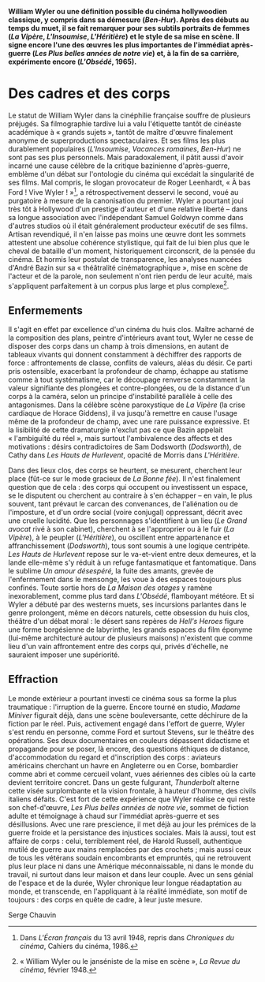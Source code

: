 **William Wyler ou une définition possible du cinéma hollywoodien classique, y compris dans sa démesure (*Ben-Hur*). Après des débuts au temps du muet, il se fait remarquer pour ses subtils portraits de femmes (*La Vipère*, *L'Insoumise*, *L'Héritière*) et le style de sa mise en scène. Il signe encore l'une des œuvres les plus importantes de l'immédiat après-guerre (*Les Plus belles années de notre vie*) et, à la fin de sa carrière, expérimente encore (*L'Obsédé*, 1965).**

# Des cadres et des corps

Le statut de William Wyler dans la cinéphilie française souffre de plusieurs préjugés. Sa filmographie tardive lui a valu l'étiquette tantôt de cinéaste académique à «&nbsp;grands sujets&nbsp;», tantôt de maître d'œuvre finalement anonyme de superproductions spectaculaires. Et ses films les plus durablement populaires (*L'Insoumise*, *Vacances romaines*, *Ben-Hur*) ne sont pas ses plus personnels. Mais paradoxalement, il pâtit aussi d'avoir incarné une cause célèbre de la critique bazinienne d'après-guerre, emblème d'un débat sur l'ontologie du cinéma qui excédait la singularité de ses films. Mal compris, le slogan provocateur de Roger Leenhardt, «&nbsp;À bas Ford&nbsp;! Vive Wyler&nbsp;!&nbsp;»[^1], a rétrospectivement desservi le second, voué au purgatoire à mesure de la canonisation du premier. Wyler a pourtant joui très tôt à Hollywood d'un prestige d'auteur et d'une relative liberté&nbsp;–&nbsp;dans sa longue association avec l'indépendant Samuel Goldwyn comme dans d'autres studios où il était généralement producteur exécutif de ses films. Artisan revendiqué, il n'en laisse pas moins une œuvre dont les sommets attestent une absolue cohérence stylistique, qui fait de lui bien plus que le cheval de bataille d'un moment, historiquement circonscrit, de la pensée du cinéma. Et hormis leur postulat de transparence, les analyses nuancées d'André Bazin sur sa «&nbsp;théâtralité cinématographique&nbsp;», mise en scène de l'acteur et de la parole, non seulement n'ont rien perdu de leur acuité, mais s'appliquent parfaitement à un corpus plus large et plus complexe[^2].

## Enfermements

Il s'agit en effet par excellence d'un cinéma du huis clos. Maître acharné de la composition des plans, peintre d'intérieurs avant tout, Wyler ne cesse de disposer des corps dans un champ à trois dimensions, en autant de tableaux vivants qui donnent constamment à déchiffrer des rapports de force&nbsp;: affrontements de classe, conflits de valeurs, aléas du désir. Ce parti pris ostensible, exacerbant la profondeur de champ, échappe au statisme comme à tout systématisme, car le découpage renverse constamment la valeur signifiante des plongées et contre-plongées, ou de la distance d'un corps à la caméra, selon un principe d'instabilité parallèle à celle des antagonismes. Dans la célèbre scène paroxystique de *La Vipère* (la crise cardiaque de Horace Giddens), il va jusqu'à remettre en cause l'usage même de la profondeur de champ, avec une rare puissance expressive. Et la lisibilité de cette dramaturgie n'exclut pas ce que Bazin appelait «&nbsp;l'ambiguïté du réel&nbsp;», mais surtout l'ambivalence des affects et des motivations&nbsp;: désirs contradictoires de Sam Dodsworth (*Dodsworth*), de Cathy dans *Les Hauts de Hurlevent*, opacité de Morris dans *L'Héritière*.

Dans des lieux clos, des corps se heurtent, se mesurent, cherchent leur place (fût-ce sur le mode gracieux de *La Bonne fée*). Il n'est finalement question que de cela&nbsp;: des corps qui occupent ou investissent un espace, se le disputent ou cherchent au contraire à s'en échapper&nbsp;–&nbsp;en vain, le plus souvent, tant prévaut le carcan des convenances, de l'aliénation ou de l'imposture, et d'un ordre social (voire conjugal) oppressant, décrit avec une cruelle lucidité. Que les personnages s'identifient à un lieu (*Le Grand avocat* rivé à son cabinet), cherchent à se l'approprier ou à le fuir (*La Vipère*), à le peupler (*L'Héritière*), ou oscillent entre appartenance et affranchissement (*Dodsworth*), tous sont soumis à une logique centripète. *Les Hauts de Hurlevent* repose sur le va-et-vient entre deux demeures, et la lande elle-même s'y réduit à un refuge fantasmatique et fantomatique. Dans le sublime *Un amour désespéré,* la fuite des amants, grevée de l'enfermement dans le mensonge, les voue à des espaces toujours plus confinés. Toute sortie hors de *La Maison des otages* y ramène inexorablement, comme plus tard dans *L'Obsédé*, flamboyant météore. Et si Wyler a débuté par des westerns muets, ses incursions parlantes dans le genre prolongent, même en décors naturels, cette obsession du huis clos, théâtre d'un débat moral&nbsp;: le désert sans repères de *Hell's Heroes* figure une forme borgésienne de labyrinthe, les grands espaces du film éponyme (lui-même architecturé autour de plusieurs maisons) n'existent que comme lieu d'un vain affrontement entre des corps qui, privés d'échelle, ne sauraient imposer une supériorité.

## Effraction

Le monde extérieur a pourtant investi ce cinéma sous sa forme la plus traumatique&nbsp;: l'irruption de la guerre. Encore tourné en studio, *Madame Miniver* figurait déjà, dans une scène bouleversante, cette déchirure de la fiction par le réel. Puis, activement engagé dans l'effort de guerre, Wyler s'est rendu en personne, comme Ford et surtout Stevens, sur le théâtre des opérations. Ses deux documentaires en couleurs dépassent didactisme et propagande pour se poser, là encore, des questions éthiques de distance, d'accommodation du regard et d'inscription des corps&nbsp;: aviateurs américains cherchant un havre en Angleterre ou en Corse, bombardier comme abri et comme cercueil volant, vues aériennes des cibles où la carte devient territoire concret. Dans un geste fulgurant, *Thunderbolt* alterne cette visée surplombante et la vision frontale, à hauteur d'homme, des civils italiens défaits. C'est fort de cette expérience que Wyler réalise ce qui reste son chef-d'œuvre, *Les Plus belles années de notre vie*, sommet de fiction adulte et témoignage à chaud sur l'immédiat après-guerre et ses désillusions. Avec une rare prescience, il met déjà au jour les prémices de la guerre froide et la persistance des injustices sociales. Mais là aussi, tout est affaire de corps&nbsp;: celui, terriblement réel, de Harold Russell, authentique mutilé de guerre aux mains remplacées par des crochets&nbsp;; mais aussi ceux de tous les vétérans soudain encombrants et empruntés, qui ne retrouvent plus leur place ni dans une Amérique méconnaissable, ni dans le monde du travail, ni surtout dans leur maison et dans leur couple. Avec un sens génial de l'espace et de la durée, Wyler chronique leur longue réadaptation au monde, et transcende, en l'appliquant à la réalité immédiate, son motif de toujours&nbsp;: des corps en quête de cadre, à leur juste mesure.

Serge Chauvin

[^1]: Dans *L'Écran français* du 13 avril 1948, repris dans *Chroniques du cinéma*, Cahiers du cinéma, 1986.  
[^2]: «&nbsp;William Wyler ou le janséniste de la mise en scène&nbsp;», *La Revue du cinéma*, février 1948.